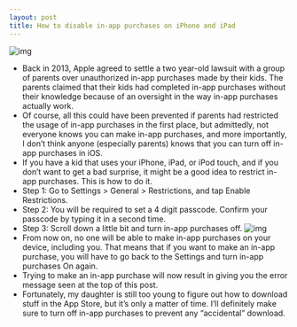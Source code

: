 ```yaml
---
layout: post
title: How to disable in-app purchases on iPhone and iPad
---
```

![img](http://media.idownloadblog.com/wp-content/uploads/2013/02/in-app-purchases-not-allowed.png)
* Back in 2013, Apple agreed to settle a two year-old lawsuit with a group of parents over unauthorized in-app purchases made by their kids. The parents claimed that their kids had completed in-app purchases without their knowledge because of an oversight in the way in-app purchases actually work.
* Of course, all this could have been prevented if parents had restricted the usage of in-app purchases in the first place, but admittedly, not everyone knows you can make in-app purchases, and more importantly, I don’t think anyone (especially parents) knows that you can turn off in-app purchases in iOS.
* If you have a kid that uses your iPhone, iPad, or iPod touch, and if you don’t want to get a bad surprise, it might be a good idea to restrict in-app purchases. This is how to do it.
* Step 1: Go to Settings > General > Restrictions, and tap Enable Restrictions.
* Step 2: You will be required to set a 4 digit passcode. Confirm your passcode by typing it in a second time.
* Step 3: Scroll down a little bit and turn in-app purchases off.
![img](http://media.idownloadblog.com/wp-content/uploads/2013/02/disable-in-app-purchases.png)
* From now on, no one will be able to make in-app purchases on your device, including you. That means that if you want to make an in-app purchase, you will have to go back to the Settings and turn in-app purchases On again.
* Trying to make an in-app purchase will now result in giving you the error message seen at the top of this post.
* Fortunately, my daughter is still too young to figure out how to download stuff in the App Store, but it’s only a matter of time. I’ll definitely make sure to turn off in-app purchases to prevent any “accidental” download.

